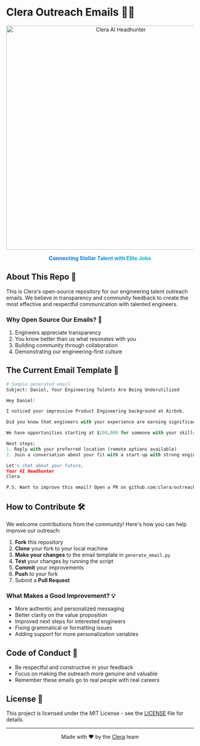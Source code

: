 # Clera Outreach Emails 📧✨

<p align="center">
  <img src="https://getclera.com/images/clera_profile.png" alt="Clera AI Headhunter" width="600">
</p>

<p align="center">
  <b><span style="background: linear-gradient(to right, #0c66e4, #06b6d4); -webkit-background-clip: text; -webkit-text-fill-color: transparent;">Connecting Stellar Talent with Elite Jobs</span></b>
</p>

## About This Repo 🚀

This is Clera's open-source repository for our engineering talent outreach emails. We believe in transparency and community feedback to create the most effective and respectful communication with talented engineers.

### Why Open Source Our Emails? 🤔

1. Engineers appreciate transparency
2. You know better than us what resonates with you
3. Building community through collaboration
4. Demonstrating our engineering-first culture

## The Current Email Template 📝

```python
# Sample generated email
Subject: Daniel, Your Engineering Talents Are Being Underutilized

Hey Daniel!

I noticed your impressive Product Engineering background at Airbnb.

Did you know that engineers with your experience are earning significantly more elsewhere?

We have opportunities starting at $200,000 for someone with your skills.

Next steps:
1. Reply with your preferred location (remote options available)
2. Join a conversation about your fit with a start-up with strong engineering culture

Let's chat about your future,
Your AI Headhunter
Clera

P.S. Want to improve this email? Open a PR on github.com/clera/outreach-emails
```

## How to Contribute 🛠️

We welcome contributions from the community! Here's how you can help improve our outreach:

1. **Fork** this repository
2. **Clone** your fork to your local machine
3. **Make your changes** to the email template in `generate_email.py`
4. **Test** your changes by running the script
5. **Commit** your improvements
6. **Push** to your fork
7. Submit a **Pull Request**

### What Makes a Good Improvement? 💡

- More authentic and personalized messaging
- Better clarity on the value proposition
- Improved next steps for interested engineers
- Fixing grammatical or formatting issues
- Adding support for more personalization variables

## Code of Conduct 🤝

- Be respectful and constructive in your feedback
- Focus on making the outreach more genuine and valuable
- Remember these emails go to real people with real careers

## License 📄

This project is licensed under the MIT License - see the [LICENSE](LICENSE) file for details.

---

<p align="center">
  Made with ❤️ by the <a href="https://getclera.com">Clera</a> team
</p> 
